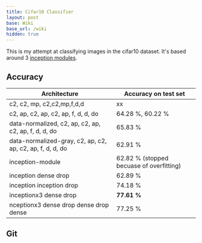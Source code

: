 ```yaml
---
title: Cifar10 Classifier
layout: post
base: Wiki
base_url: /wiki
hidden: true
---
```



This is my attempt at classifying images in the cifar10 dataset. It's based around 3 [inception modules](/Types_of_Neural_Networks#Inception_module "wikilink").

Accuracy
--------

| Architecture                                              | Accuracy on test set                     |
|-----------------------------------------------------------|------------------------------------------|
| c2, c2, mp, c2,c2,mp,f,d,d                                | xx                                       |
| c2, ap, c2, ap, c2, ap, f, d, d, do                       | 64.28 %, 60.22 %                         |
| data-normalized, c2, ap, c2, ap, c2, ap, f, d, d, do      | 65.83 %                                  |
| data-normalized-gray, c2, ap, c2, ap, c2, ap, f, d, d, do | 62.91 %                                  |
| inception-module                                          | 62.82 % (stopped becuase of overfitting) |
| inception dense drop                                      | 62.89 %                                  |
| inception inception drop                                  | 74.18 %                                  |
| inceptionx3 dense drop                                    | <b>77.61 %</b>                           |
| nceptionx3 dense drop dense drop dense                    | 77.25 %                                  |

Git
---

